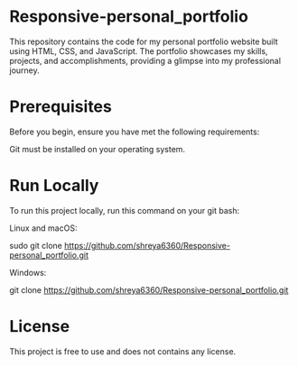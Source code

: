 # Responsive-personal_portfolio
This repository contains the code for my personal portfolio website built using HTML, CSS, and JavaScript. The portfolio showcases my skills, projects, and accomplishments, providing a glimpse into my professional journey.



# Prerequisites
Before you begin, ensure you have met the following requirements: 
 
Git must be installed on your operating system.

# Run Locally
To run this project locally, run this command on your git bash:

Linux and macOS:

sudo git clone https://github.com/shreya6360/Responsive-personal_portfolio.git 

Windows:

git clone https://github.com/shreya6360/Responsive-personal_portfolio.git 

# License
This project is free to use and does not contains any license.
